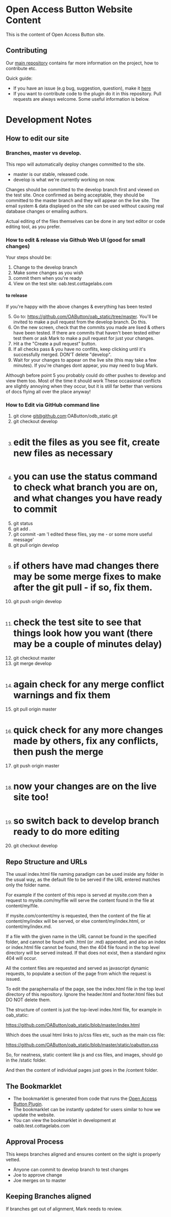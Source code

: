 # Open Access Button Website Content

This is the content of Open Access Button site.

## Contributing

Our [main repository](https:www.github.org/oabutton/backend) contains far more information on the project, how to contribute etc.

Quick guide:

* If you have an issue (e.g bug, suggestion, question), make it [here](https://github.com/OAButton/backend/issues/new)
* If you want to contribute code to the plugin do it in this repository. Pull requests are always welcome. Some useful information is below.

# Development Notes

## How to edit our site

### Branches, master vs develop.

This repo will automatically deploy changes committed to the site.

* master is our stable, released code.
* develop is what we're currently working on now.

Changes should be committed to the develop branch first and viewed on the test site. Once confirmed as being acceptable, they should be committed to the master branch and they will appear on the live site. The email system & data displayed on the site can be used without causing real database changes or emailing authors. 

Actual editing of the files themselves can be done in any text editor or code editing tool, as you prefer.

### How to edit & release via Github Web UI (good for small changes)

Your steps should be:

1. Change to the develop branch
2. Make some changes as you wish
3. commit them when you're ready
4. View on the test site: oab.test.cottagelabs.com

#### to release

If you're happy with the above changes & everything has been tested

5. Go to: https://github.com/OAButton/oab_static/tree/master. You'll be invited to make a pull request from the develop branch. Do this. 
6. On the new screen, check that the commits you made are lised & others have been tested. If there are commits that haven't been tested either test them or ask Mark to make a pull request for just your changes.  
8. Hit a the "Create a pull request" button.
9. If all checks pass & you have no conflits, keep clicking until it's successfully merged. DON'T delete "develop".
10. Wait for your changes to appear on the live site (this may take a few minutes). If you're changes dont appear, you may need to bug Mark. 

Although before point 5 you probably could do other pushes to develop and view them too. Most of the time it should work
These occasional conflicts are slightly annoying when they occur, but it is still far better than versions of docs flying all over the place anyway!

### How to Edit via GitHub command line

1. git clone git@github.com:OAButton/odb_static.git
2. git checkout develop
3. # edit the files as you see fit, create new files as necessary
4. # you can use the status command to check what branch you are on, and what changes you have ready to commit
5. git status
6. git add .
7. git commit -am 'I edited these files, yay me - or some more useful message'
8. git pull origin develop
9. # if others have mad changes there may be some merge fixes to make after the git pull - if so, fix them.
10. git push origin develop
11. # check the test site to see that things look how you want (there may be a couple of minutes delay)
12. git checkout master
13. git merge develop
14. # again check for any merge conflict warnings and fix them
15. git pull origin master
16. # quick check for any more changes made by others, fix any conflicts, then push the merge
17. git push origin master
18. # now your changes are on the live site too!
19. # so switch back to develop branch ready to do more editing
20. git checkout develop

## Repo Structure and URLs

The usual index.html file naming paradigm can be used inside any folder in the usual way, as the default file to be served if the URL entered matches only the folder name.

For example if the content of this repo is served at mysite.com then a request to mysite.com/my/file will serve the content found in the file at content/my/file.

If mysite.com/content/my is requested, then the content of the file at content/my/index will be served, or else content/my/index.html, or content/my/index.md.

If a file with the given name in the URL cannot be found in the specified folder, and cannot be found with .html (or .md) appended, and also an index or index.html file cannot be found,
then the 404 file found in the top level directory will be served instead. If that does not exist, then a standard nginx 404 will occur.

All the content files are requested and served as javascript dynamic requests, to populate a section of the page from which the request is issued.

To edit the paraphernalia of the page, see the index.html file in the top level directory of this repository. Ignore the header.html and footer.html files but DO NOT delete them.

The structure of content is just the top-level index.html file, for example in oab_static:

https://github.com/OAButton/oab_static/blob/master/index.html

Which does the usual html links to js/css files etc, such as the main css file:

https://github.com/OAButton/oab_static/blob/master/static/oabutton.css

So, for neatness, static content like js and css files, and images, should go in the /static folder.

And then the content of individual pages just goes in the /content folder.

## The Bookmarklet

* The bookmarklet is generated from code that runs the [Open Access Button Plugin](https://github.com/oabutton/unified-extension).
* The bookmarklet can be instantly updated for users similar to how we update the website. 
* You can view the bookmarklet in development at oabb.test.cottagelabs.com

## Approval Process

This keeps branches aligned and ensures content on the sight is properly vetted.

* Anyone can commit to develop branch to test changes
* Joe to approve change
* Joe merges on to master

## Keeping Branches aligned

If branches get out of alignment, Mark needs to review.
